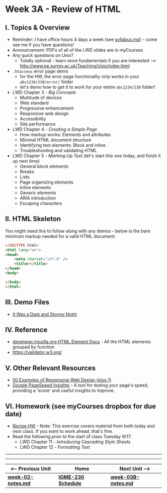 # Week 3A - Review of HTML

## I. Topics & Overview
- Reminder: I have office hours 4 days a week (see [syllabus.md](../syllabus.md)) - come see me if you have questions!
- Announcement: PDFs of all of the LWD slides are in myCourses 
- Any quick questions on Unix?
  - Totally optional - learn more fundamentals if you are interested --> http://www.ee.surrey.ac.uk/Teaching/Unix/index.html
- `.htaccess` error page demo
  - for the HW, the error page functionality only works in your `abc1234/230/error/` folder
  - let's demo how to get it to work for your entire `abc1234/230` folder!
- LWD Chapter 3 - *Big Concepts*
  - Multitude of devices
  - Web standard
  - Progressive enhancement
  - Responsive web design
  - Accessibility
  - Site performance
- LWD Chapter 4 - *Creating a Simple Page*
  - How markup works: Elements and attributes
  - Minimal HTML document structure 
  - Identifying text elements: Block and inline 
  - Troubleshooting and validating HTML
- LWD Chapter 5 - *Marking Up Text* (let's start this one today, and finish it up next time)
  - General block elements 
  - Breaks
  - Lists
  - Page organizing elements
  - Inline elements
  - Generic elements
  - ARIA introduction
  - Escaping characters


## II. HTML Skeleton
You might need this to follow along with any demos - below is the bare minimum markup needed for a valid HTML document:

```html
<!DOCTYPE html>
<html lang="en">
<head>
	<meta charset="utf-8" />
	<title></title>
</head>
<body>

</body>
</html>
```

## III. Demo Files
- [It Was a Dark and Stormy Night](https://github.com/tonethar/IGME-230-Master/tree/master/other-files/stormy-files.zip)

## IV. Reference
- [developer.mozilla.org HTML Element Docs](https://developer.mozilla.org/en-US/docs/Web/HTML/Element) - All the HTML elements grouped by function
- https://validator.w3.org/

## V. Other Relevant Resources
- [50 Examples of Responsive Web Design (plus 1)](https://www.awwwards.com/50-examples-of-responsive-web-design.html)
- [Google PageSpeed Insights](https://developers.google.com/speed/pagespeed/insights/) - A tool for testing your page's speed, providing a 'score' and useful insights to improve.

## VI. Homework (see myCourses dropbox for due date) 
- [Recipe HW](https://github.com/tonethar/IGME-230-Master/blob/master/exercises/week-3/recipe.md) - Note: This exercise covers material from both today and next class. If you want to work ahead, that's fine.
- Read the following *prior to* the start of class Tuesday 9/17:
  - LWD Chapter 11 - *Introducing Cascading Style Sheets*
  - LWD Chapter 12 - *Formatting Text*

<hr><hr>

| <-- Previous Unit | Home | Next Unit -->
| --- | --- | --- 
| [**week-02-notes.md**](week-02-notes.md)     |  [**IGME-230 Schedule**](../schedule.md) | [**week-03B-notes.md**](week-03B-notes.md)
